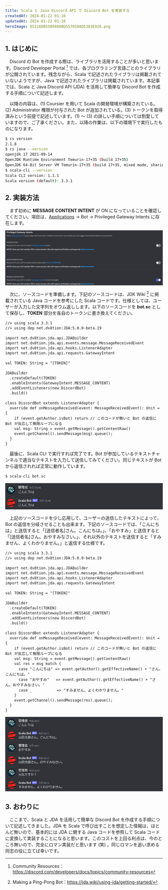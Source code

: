 ```yaml
---
title: Scala と Java Discord API で Discord Bot を実装する
createdAt: 2024-01-22 01:16
updatedAt: 2024-01-22 01:16 
heroImage: 85316DB55B9488BD5578588D5383E926.png
---
```


## 1. はじめに

　Discord の Bot を作成する際は、ライブラリを活用することが多いと思います。Discord Developer Portal [^1] では、各プログラミング言語ごとのライブラリが公開されています。残念ながら、Scala で記述されたライブラリは掲載されていないようですが、Java で記述されたライブラリは掲載されています。本記事では、Scala と Java Discord API (JDA) を活用して簡単な Discord Bot を作成する手順について記述します。

[^1]: Community Resources：https://discord.com/developers/docs/topics/community-resources

　以降の内容は、(1) Coursier を用いて Scala の開発環境が構築されている。(2) Administrator 権限が付与された Bot が追加されている。(3) トークンを取得済みという前提で記述しています。(1) ～ (3) の詳しい手順については割愛していますので、ご了承ください。また、以降の作業は、以下の環境下で実行したものになります。

```bash
$ cs version
2.1.8
$ cs java --version
openjdk 17 2021-09-14
OpenJDK Runtime Environment Temurin-17+35 (build 17+35)
OpenJDK 64-Bit Server VM Temurin-17+35 (build 17+35, mixed mode, sharing)
$ scala-cli --version
Scala CLI version: 1.1.1
Scala version (default): 3.3.1
```

## 2. 実装方法

　まず初めに **MESSAGE CONTENT INTENT** が ON になっていることを確認してください。項目は、[Applications](https://discord.com/developers/applications) → Bot → Privileged Gateway Intents に存在します。

![](65D7D9BBB9CF31A114FFF31FD1E61F0A.png)

　次に、ソースコードを準備します。下記のソースコードは、JDK Wiki [^2] に掲載されている Java コードを参考にした Scala コードです。仕様としては、ユーザーが入力した文字列をオウム返しします。以下のソースコードを **bot.sc** として保存し、**TOKEN** 部分を各自のトークンに書き換えてください。

[^2]: Making a Ping-Pong Bot：https://jda.wiki/using-jda/getting-started/

```scala:title=bot.sc {numberLines: true}
//> using scala 3.3.1
//> using dep net.dv8tion:JDA:5.0.0-beta.19

import net.dv8tion.jda.api.JDABuilder
import net.dv8tion.jda.api.events.message.MessageReceivedEvent
import net.dv8tion.jda.api.hooks.ListenerAdapter
import net.dv8tion.jda.api.requests.GatewayIntent

val TOKEN: String = "[TOKEN]"

JDABuilder
  .createDefault(TOKEN)
  .enableIntents(GatewayIntent.MESSAGE_CONTENT)
  .addEventListeners(new DiscordBot)
  .build()

class DiscordBot extends ListenerAdapter {
  override def onMessageReceived(event: MessageReceivedEvent): Unit = {
    if (event.getAuthor.isBot) return // このコードが無いと Bot の返信に Bot が反応して無限ループになる
    val msg: String = event.getMessage().getContentRaw()
    event.getChannel().sendMessage(msg).queue();
  }
}
```

　最後に、Scala CLI で実行すれば完了です。Bot が参加しているテキストチャンネルで適当なテキストを入力して送信してみてください。同じテキストが Bot から返信されれば正常に動作しています。

```bash
$ scala-cli bot.sc
```

![](6A3140EA4C3B3A667D292FE5A98F6383.png)

　上記のソースコードを少し応用して、ユーザーの送信したテキストによって、Bot の返信を分岐させることも出来ます。下記のソースコードでは、「こんにちは」と送信すると「[送信者名]さん。こんにちは。」、「おやすみ」と送信すると「[送信者名]さん。おやすみなさい。」、それ以外のテキストを送信すると「すみません、よくわかりません。」と返信する仕様です。

```scala:title=bot.sc {21-25,} {numberLines: true} 
//> using scala 3.3.1
//> using dep net.dv8tion:JDA:5.0.0-beta.19

import net.dv8tion.jda.api.JDABuilder
import net.dv8tion.jda.api.events.message.MessageReceivedEvent
import net.dv8tion.jda.api.hooks.ListenerAdapter
import net.dv8tion.jda.api.requests.GatewayIntent

val TOKEN: String = "[TOKEN]"

JDABuilder
  .createDefault(TOKEN)
  .enableIntents(GatewayIntent.MESSAGE_CONTENT)
  .addEventListeners(new DiscordBot)
  .build()

class DiscordBot extends ListenerAdapter {
  override def onMessageReceived(event: MessageReceivedEvent): Unit = {
    if (event.getAuthor.isBot) return // このコードが無いと Bot の返信に Bot が反応して無限ループになる
    val msg: String = event.getMessage().getContentRaw()
    val res = msg match {
      case "こんにちは" => event.getAuthor().getEffectiveName() + "さん。こんにちは。"
      case "おやすみ"   => event.getAuthor().getEffectiveName() + "さん。おやすみなさい。"
      case _           => "すみません、よくわかりません。"
    }
    event.getChannel().sendMessage(res).queue();
  }
}
```

![](EAD4C150F23FA78937F7146CC3E8411B.png)

## 3. おわりに

　ここまで、Scala と JDA を活用して簡単な Discord Bot を作成する手順について記述してきました。JDA を Scala で呼び出すことを想定した情報は、ほとんど無いので、基本的には JDA に関する Java コードを参照して Scala コードに変換して実装することになると思います。このコストを上回る利点は、今のところ無いので、完全にロマン実装だと思います (笑) 。同じロマンを追い求める同志の役に立てば幸いです。